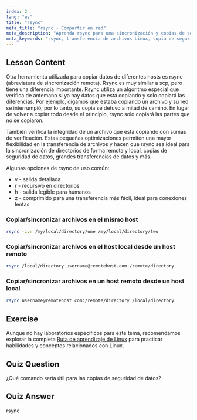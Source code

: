 ```yaml
---
index: 2
lang: "es"
title: "rsync"
meta_title: "rsync - Compartir en red"
meta_description: "Aprenda rsync para una sincronización y copias de seguridad eficientes de archivos en Linux. Comprenda la transferencia de datos remota y local con comandos y opciones de rsync. ¡Mejore sus habilidades en Linux!"
meta_keywords: "rsync, transferencia de archivos Linux, copia de seguridad de datos, sincronización de archivos, tutorial de Linux, comandos rsync, principiante, guía"
---
```


## Lesson Content

Otra herramienta utilizada para copiar datos de diferentes hosts es rsync (abreviatura de sincronización remota). Rsync es muy similar a scp, pero tiene una diferencia importante. Rsync utiliza un algoritmo especial que verifica de antemano si ya hay datos que está copiando y solo copiará las diferencias. Por ejemplo, digamos que estaba copiando un archivo y su red se interrumpió; por lo tanto, su copia se detuvo a mitad de camino. En lugar de volver a copiar todo desde el principio, rsync solo copiará las partes que no se copiaron.

También verifica la integridad de un archivo que está copiando con sumas de verificación. Estas pequeñas optimizaciones permiten una mayor flexibilidad en la transferencia de archivos y hacen que rsync sea ideal para la sincronización de directorios de forma remota y local, copias de seguridad de datos, grandes transferencias de datos y más.

Algunas opciones de rsync de uso común:

- v - salida detallada
- r - recursivo en directorios
- h - salida legible para humanos
- z - comprimido para una transferencia más fácil, ideal para conexiones lentas

### Copiar/sincronizar archivos en el mismo host

```bash
rsync -zvr /my/local/directory/one /my/local/directory/two
```

### Copiar/sincronizar archivos en el host local desde un host remoto

```bash
rsync /local/directory username@remotehost.com:/remote/directory
```

### Copiar/sincronizar archivos en un host remoto desde un host local

```bash
rsync username@remotehost.com:/remote/directory /local/directory
```

## Exercise

Aunque no hay laboratorios específicos para este tema, recomendamos explorar la completa [Ruta de aprendizaje de Linux](https://labex.io/es/learn/linux) para practicar habilidades y conceptos relacionados con Linux.

## Quiz Question

¿Qué comando sería útil para las copias de seguridad de datos?

## Quiz Answer

rsync
